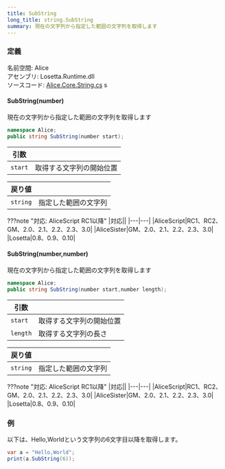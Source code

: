```yaml
---
title: SubString
long_title: string.SubString
summary: 現在の文字列から指定した範囲の文字列を取得します
---
```


### 定義
名前空間: Alice<br/>
アセンブリ: Losetta.Runtime.dll<br/>
ソースコード: [Alice.Core.String.cs](https://github.com/WSOFT-Project/Losetta/blob/master/Losetta.Runtime/Core/Extension/Alice.Core.String.cs)
s
#### SubString(number)

現在の文字列から指定した範囲の文字列を取得します

```cs title="AliceScript"
namespace Alice;
public string SubString(number start);
```

|引数| |
|-|-|
|`start`|取得する文字列の開始位置|

|戻り値| |
|-|-|
|`string`|指定した範囲の文字列|

???note "対応: AliceScript RC1以降"
    |対応||
    |---|---|
    |AliceScript|RC1、RC2、GM、2.0、2.1、2.2、2.3、3.0|
    |AliceSister|GM、2.0、2.1、2.2、2.3、3.0|
    |Losetta|0.8、0.9、0.10|

#### SubString(number,number)

現在の文字列から指定した範囲の文字列を取得します

```cs title="AliceScript"
namespace Alice;
public string SubString(number start,number length);
```

|引数| |
|-|-|
|`start`|取得する文字列の開始位置|
|`length`|取得する文字列の長さ|

|戻り値| |
|-|-|
|`string`|指定した範囲の文字列|

???note "対応: AliceScript RC1以降"
    |対応||
    |---|---|
    |AliceScript|RC1、RC2、GM、2.0、2.1、2.2、2.3、3.0|
    |AliceSister|GM、2.0、2.1、2.2、2.3、3.0|
    |Losetta|0.8、0.9、0.10|

### 例
以下は、Hello,Worldという文字列の6文字目以降を取得します。

```cs title="AliceScript"
var a = "Hello,World";
print(a.SubString(6));
```
